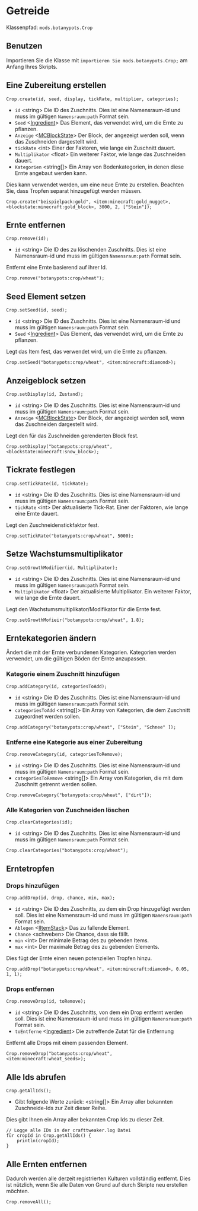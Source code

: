 # Getreide

Klassenpfad: `mods.botanypots.Crop`

## Benutzen

Importieren Sie die Klasse mit `importieren Sie mods.botanypots.Crop;` am Anfang Ihres Skripts.

## Eine Zubereitung erstellen

`Crop.create(id, seed, display, tickRate, multiplier, categories);`

- `id` &lt;string> Die ID des Zuschnitts. Dies ist eine Namensraum-id und muss im gültigen `Namensraum:path` Format sein.
- `Seed` <[Ingredient](/vanilla/api/items/IIngredient)> Das Element, das verwendet wird, um die Ernte zu pflanzen.
- `Anzeige` <[MCBlockState](/vanilla/api/blocks/MCBlockState)> Der Block, der angezeigt werden soll, wenn das Zuschneiden dargestellt wird.
- `tickRate` &lt;int> Einer der Faktoren, wie lange ein Zuschnitt dauert.
- `Multiplikator` &lt;float> Ein weiterer Faktor, wie lange das Zuschneiden dauert.
- `Kategorien` &lt;string[]> Ein Array von Bodenkategorien, in denen diese Ernte angebaut werden kann.

Dies kann verwendet werden, um eine neue Ernte zu erstellen. Beachten Sie, dass Tropfen separat hinzugefügt werden müssen.

```zenscript
Crop.create("beispielpack:gold", <item:minecraft:gold_nugget>, <blockstate:minecraft:gold_block>, 3000, 2, ["Stein"]);
```

## Ernte entfernen

`Crop.remove(id);`

- `id` &lt;string> Die ID des zu löschenden Zuschnitts. Dies ist eine Namensraum-id und muss im gültigen `Namensraum:path` Format sein.

Entfernt eine Ernte basierend auf ihrer Id.

```zenscript
Crop.remove("botanypots:crop/wheat");
```

## Seed Element setzen

`Crop.setSeed(id, seed);`

- `id` &lt;string> Die ID des Zuschnitts. Dies ist eine Namensraum-id und muss im gültigen `Namensraum:path` Format sein.
- `Seed` <[Ingredient](/vanilla/api/items/IIngredient)> Das Element, das verwendet wird, um die Ernte zu pflanzen.

Legt das Item fest, das verwendet wird, um die Ernte zu pflanzen.

```zenscript
Crop.setSeed("botanypots:crop/wheat", <item:minecraft:diamond>);
```

## Anzeigeblock setzen

`Crop.setDisplay(id, Zustand);`

- `id` &lt;string> Die ID des Zuschnitts. Dies ist eine Namensraum-id und muss im gültigen `Namensraum:path` Format sein.
- `Anzeige` <[MCBlockState](/vanilla/api/blocks/MCBlockState)> Der Block, der angezeigt werden soll, wenn das Zuschneiden dargestellt wird.

Legt den für das Zuschneiden gerenderten Block fest.

```zenscript
Crop.setDisplay("botanypots:crop/wheat", <blockstate:minecraft:snow_block>);
```

## Tickrate festlegen

`Crop.setTickRate(id, tickRate);`

- `id` &lt;string> Die ID des Zuschnitts. Dies ist eine Namensraum-id und muss im gültigen `Namensraum:path` Format sein.
- `tickRate` &lt;int> Der aktualisierte Tick-Rat. Einer der Faktoren, wie lange eine Ernte dauert.

Legt den Zuschneidenstickfaktor fest.

```zenscript
Crop.setTickRate("botanypots:crop/wheat", 5000);
```

## Setze Wachstumsmultiplikator

`Crop.setGrowthModifier(id, Multiplikator);`

- `id` &lt;string> Die ID des Zuschnitts. Dies ist eine Namensraum-id und muss im gültigen `Namensraum:path` Format sein.
- `Multiplikator` &lt;float> Der aktualisierte Multiplikator. Ein weiterer Faktor, wie lange die Ernte dauert.

Legt den Wachstumsmultiplikator/Modifikator für die Ernte fest.

```zenscript
Crop.setGrowthMofieir("botanypots:crop/wheat", 1.8);
```

## Erntekategorien ändern

Ändert die mit der Ernte verbundenen Kategorien. Kategorien werden verwendet, um die gültigen Böden der Ernte anzupassen.

### Kategorie einem Zuschnitt hinzufügen

`Crop.addCategory(id, categoriesToAdd);`

- `id` &lt;string> Die ID des Zuschnitts. Dies ist eine Namensraum-id und muss im gültigen `Namensraum:path` Format sein.
- `categoriesToAdd` &lt;string[]> Ein Array von Kategorien, die dem Zuschnitt zugeordnet werden sollen.

```zenscript
Crop.addCategory("botanypots:crop/wheat", ["Stein", "Schnee" ]);
```

### Entferne eine Kategorie aus einer Zubereitung

`Crop.removeCategory(id, categoriesToRemove);`

- `id` &lt;string> Die ID des Zuschnitts. Dies ist eine Namensraum-id und muss im gültigen `Namensraum:path` Format sein.
- `categoriesToRemove` &lt;string[]> Ein Array von Kategorien, die mit dem Zuschnitt getrennt werden sollen.

```zenscript
Crop.removeCategory("botanypots:crop/wheat", ["dirt"]);
```

### Alle Kategorien von Zuschneiden löschen

`Crop.clearCategories(id);`

- `id` &lt;string> Die ID des Zuschnitts. Dies ist eine Namensraum-id und muss im gültigen `Namensraum:path` Format sein.

```zenscript
Crop.clearCategories("botanypots:crop/wheat");
```

## Erntetropfen

### Drops hinzufügen

`Crop.addDrop(id, drop, chance, min, max);`

- `id` &lt;string> Die ID des Zuschnitts, zu dem ein Drop hinzugefügt werden soll. Dies ist eine Namensraum-id und muss im gültigen `Namensraum:path` Format sein.
- `Ablegen` <[IItemStack](/vanilla/api/items/IItemStack)> Das zu fallende Element.
- `Chance` &lt;schweben> Die Chance, dass sie fällt.
- `min` &lt;int> Der minimale Betrag des zu gebenden Items.
- `max` &lt;int> Der maximale Betrag des zu gebenden Elements.

Dies fügt der Ernte einen neuen potenziellen Tropfen hinzu.

```zenscript
Crop.addDrop("botanypots:crop/wheat", <item:minecraft:diamond>, 0.05, 1, 1);
```

### Drops entfernen

`Crop.removeDrop(id, toRemove);`

- `id` &lt;string> Die ID des Zuschnitts, von dem ein Drop entfernt werden soll. Dies ist eine Namensraum-id und muss im gültigen `Namensraum:path` Format sein.
- `toEntferne` <[Ingredient](/vanilla/api/items/IIngredient)> Die zutreffende Zutat für die Entfernung

Entfernt alle Drops mit einem passenden Element.

```zenscript
Crop.removeDrop("botanypots:crop/wheat", <item:minecraft:wheat_seeds>);
```

## Alle Ids abrufen

`Crop.getAllIds();`

- Gibt folgende Werte zurück: &lt;string[]> Ein Array aller bekannten Zuschneide-Ids zur Zeit dieser Reihe.

Dies gibt Ihnen ein Array aller bekannten Crop Ids zu dieser Zeit.

```zenscript
// Logge alle IDs in der crafttweaker.log Datei
für cropId in Crop.getAllIds() {
    println(cropId);
}
```

## Alle Ernten entfernen

Dadurch werden alle derzeit registrierten Kulturen vollständig entfernt. Dies ist nützlich, wenn Sie alle Daten von Grund auf durch Skripte neu erstellen möchten.

```zenscript
Crop.removeAll();
```
